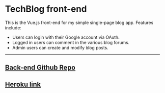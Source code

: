 # TechBlog front-end

This is the Vue.js front-end for my simple single-page blog app.
Features include:

* Users can login with their Google account via OAuth.
* Logged in users can comment in the various blog forums.
* Admin users can create and modify blog posts.

------
[Back-end Github Repo](https://github.com/rgilbert82/tech_blog_backend)
------
[Heroku link](https://rg-tech-blog.herokuapp.com/)
------
